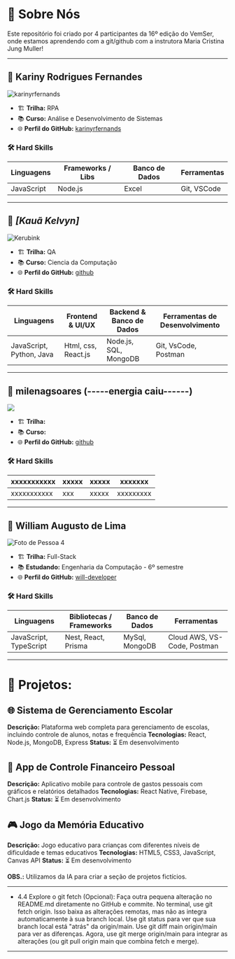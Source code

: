 # 👥 Sobre Nós

Este repositório foi criado por 4 participantes da 16º edição do VemSer, onde estamos aprendendo com a git/github com a instrutora Maria Cristina Jung Muller!

---

## 👤 Kariny Rodrigues Fernandes

![karinyrfernands](https://github.com/karinyrfernands.png)

- 🏗️ **Trilha:** RPA
- 📚 **Curso:** Análise e Desenvolvimento de Sistemas
- 🌐 **Perfil do GitHub:** [karinyrfernands](https://github.com/karinyrfernands)

### 🛠️ Hard Skills

| Linguagens | Frameworks / Libs | Banco de Dados | Ferramentas |
| ---------- | ----------------- | -------------- | ----------- |
| JavaScript | Node.js           | Excel          | Git, VSCode |

---

## 👤 _[Kauã Kelvyn]_

![Kerubink](https://github.com/Kerubink.png)

- 🏗️ **Trilha:** QA
- 📚 **Curso:** Ciencia da Computação
- 🌐 **Perfil do GitHub:** [github](https://github.com/Kerubink)

### 🛠️ Hard Skills

| Linguagens               | Frontend & UI/UX    | Backend & Banco de Dados | Ferramentas de Desenvolvimento |
| ------------------------ | ------------------- | ------------------------ | ------------------------------ |
| JavaScript, Python, Java | Html, css, React.js | Node.js, SQL, MongoDB    | Git, VsCode, Postman           |

---

## 👤 milenagsoares (-----energia caiu------)

![](#)

- 🏗️ **Trilha:**
- 📚 **Curso:**
- 🌐 **Perfil do GitHub:** [github](#)

### 🛠️ Hard Skills

| xxxxxxxxxxx | xxxxx | xxxxx | xxxxxxx   |
| ----------- | ----- | ----- | --------- |
| xxxxxxxxxxx | xxx   | xxxxx | xxxxxxxxx |

---

## 👤 William Augusto de Lima

![Foto de Pessoa 4](https://github.com/will-developer.png)

- 🏗️ **Trilha:** Full-Stack
- 📚 **Estudando:** Engenharia da Computação - 6º semestre
- 🌐 **Perfil do GitHub:** [will-developer](https://github.com/will-developer)

### 🛠️ Hard Skills

| Linguagens             | Bibliotecas / Frameworks | Banco de Dados | Ferramentas                 |
| ---------------------- | ------------------------ | -------------- | --------------------------- |
| JavaScript, TypeScript | Nest, React, Prisma      | MySql, MongoDB | Cloud AWS, VS-Code, Postman |

---

# 📝 Projetos:

## 🌐 Sistema de Gerenciamento Escolar

**Descrição:** Plataforma web completa para gerenciamento de escolas, incluindo controle de alunos, notas e frequência
**Tecnologias:** React, Node.js, MongoDB, Express
**Status:** ⏳ Em desenvolvimento

## 📱 App de Controle Financeiro Pessoal

**Descrição:** Aplicativo mobile para controle de gastos pessoais com gráficos e relatórios detalhados
**Tecnologias:** React Native, Firebase, Chart.js
**Status:** ⏳ Em desenvolvimento

## 🎮 Jogo da Memória Educativo

**Descrição:** Jogo educativo para crianças com diferentes níveis de dificuldade e temas educativos
**Tecnologias:** HTML5, CSS3, JavaScript, Canvas API
**Status:** ⏳ Em desenvolvimento

**OBS.:** Utilizamos da IA para criar a seção de projetos fictícios.

---

- 4.4 Explore o git fetch (Opcional): 
Faça outra pequena alteração no README.md diretamente no GitHub e commite.
No terminal, use git fetch origin. Isso baixa as alterações remotas, mas não as integra automaticamente à sua branch local.
Use git status para ver que sua branch local está "atrás" da origin/main.
Use git diff main origin/main para ver as diferenças.
Agora, use git merge origin/main para integrar as alterações (ou git pull origin main que combina fetch e merge).

---

